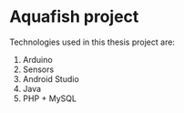 # Aquafish project

Technologies used in this thesis project are:
1. Arduino
2. Sensors
3. Android Studio
4. Java
5. PHP + MySQL
